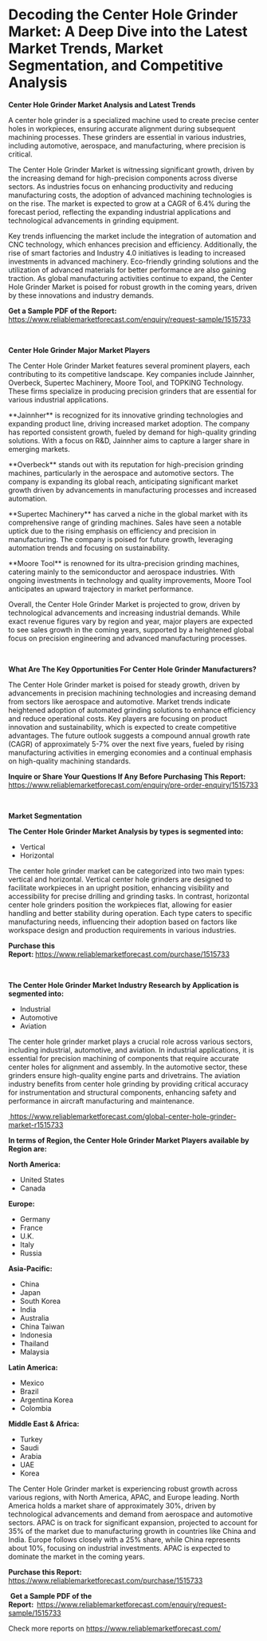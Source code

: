 <p><h1>Decoding the Center Hole Grinder Market: A Deep Dive into the Latest Market Trends, Market Segmentation, and Competitive Analysis</h1></p><p><strong>Center Hole Grinder Market Analysis and Latest Trends</strong></p>
<p><p>A center hole grinder is a specialized machine used to create precise center holes in workpieces, ensuring accurate alignment during subsequent machining processes. These grinders are essential in various industries, including automotive, aerospace, and manufacturing, where precision is critical.</p><p>The Center Hole Grinder Market is witnessing significant growth, driven by the increasing demand for high-precision components across diverse sectors. As industries focus on enhancing productivity and reducing manufacturing costs, the adoption of advanced machining technologies is on the rise. The market is expected to grow at a CAGR of 6.4% during the forecast period, reflecting the expanding industrial applications and technological advancements in grinding equipment.</p><p>Key trends influencing the market include the integration of automation and CNC technology, which enhances precision and efficiency. Additionally, the rise of smart factories and Industry 4.0 initiatives is leading to increased investments in advanced machinery. Eco-friendly grinding solutions and the utilization of advanced materials for better performance are also gaining traction. As global manufacturing activities continue to expand, the Center Hole Grinder Market is poised for robust growth in the coming years, driven by these innovations and industry demands.</p></p>
<p><strong>Get a Sample PDF of the Report:&nbsp;</strong> <a href="https://www.reliablemarketforecast.com/enquiry/request-sample/1515733?utm_campaign=1766&utm_medium=2&utm_source=Github&utm_content=ia&utm_term=23022025&utm_id=center-hole-grinder">https://www.reliablemarketforecast.com/enquiry/request-sample/1515733</a></p>
<p>&nbsp;</p>
<p><strong>Center Hole Grinder Major Market Players</strong></p>
<p><p>The Center Hole Grinder Market features several prominent players, each contributing to its competitive landscape. Key companies include Jainnher, Overbeck, Supertec Machinery, Moore Tool, and TOPKING Technology. These firms specialize in producing precision grinders that are essential for various industrial applications.</p><p>**Jainnher** is recognized for its innovative grinding technologies and expanding product line, driving increased market adoption. The company has reported consistent growth, fueled by demand for high-quality grinding solutions. With a focus on R&D, Jainnher aims to capture a larger share in emerging markets.</p><p>**Overbeck** stands out with its reputation for high-precision grinding machines, particularly in the aerospace and automotive sectors. The company is expanding its global reach, anticipating significant market growth driven by advancements in manufacturing processes and increased automation.</p><p>**Supertec Machinery** has carved a niche in the global market with its comprehensive range of grinding machines. Sales have seen a notable uptick due to the rising emphasis on efficiency and precision in manufacturing. The company is poised for future growth, leveraging automation trends and focusing on sustainability.</p><p>**Moore Tool** is renowned for its ultra-precision grinding machines, catering mainly to the semiconductor and aerospace industries. With ongoing investments in technology and quality improvements, Moore Tool anticipates an upward trajectory in market performance.</p><p>Overall, the Center Hole Grinder Market is projected to grow, driven by technological advancements and increasing industrial demands. While exact revenue figures vary by region and year, major players are expected to see sales growth in the coming years, supported by a heightened global focus on precision engineering and advanced manufacturing processes.</p></p>
<p>&nbsp;</p>
<p><strong>What Are The Key Opportunities For Center Hole Grinder Manufacturers?</strong></p>
<p><p>The Center Hole Grinder market is poised for steady growth, driven by advancements in precision machining technologies and increasing demand from sectors like aerospace and automotive. Market trends indicate heightened adoption of automated grinding solutions to enhance efficiency and reduce operational costs. Key players are focusing on product innovation and sustainability, which is expected to create competitive advantages. The future outlook suggests a compound annual growth rate (CAGR) of approximately 5-7% over the next five years, fueled by rising manufacturing activities in emerging economies and a continual emphasis on high-quality machining standards.</p></p>
<p><strong>Inquire or Share Your Questions If Any Before Purchasing This Report:</strong> <a href="https://www.reliablemarketforecast.com/enquiry/pre-order-enquiry/1515733?utm_campaign=1766&utm_medium=2&utm_source=Github&utm_content=ia&utm_term=23022025&utm_id=center-hole-grinder">https://www.reliablemarketforecast.com/enquiry/pre-order-enquiry/1515733</a></p>
<p>&nbsp;</p>
<p><strong>Market Segmentation</strong></p>
<p><strong>The Center Hole Grinder Market Analysis by types is segmented into:</strong></p>
<p><ul><li>Vertical</li><li>Horizontal</li></ul></p>
<p><p>The center hole grinder market can be categorized into two main types: vertical and horizontal. Vertical center hole grinders are designed to facilitate workpieces in an upright position, enhancing visibility and accessibility for precise drilling and grinding tasks. In contrast, horizontal center hole grinders position the workpieces flat, allowing for easier handling and better stability during operation. Each type caters to specific manufacturing needs, influencing their adoption based on factors like workspace design and production requirements in various industries.</p></p>
<p><strong>Purchase this Report:&nbsp;</strong><a href="https://www.reliablemarketforecast.com/purchase/1515733?utm_campaign=1766&utm_medium=2&utm_source=Github&utm_content=ia&utm_term=23022025&utm_id=center-hole-grinder">https://www.reliablemarketforecast.com/purchase/1515733</a></p>
<p>&nbsp;</p>
<p><strong>The Center Hole Grinder Market Industry Research by Application is segmented into:</strong></p>
<p><ul><li>Industrial</li><li>Automotive</li><li>Aviation</li></ul></p>
<p><p>The center hole grinder market plays a crucial role across various sectors, including industrial, automotive, and aviation. In industrial applications, it is essential for precision machining of components that require accurate center holes for alignment and assembly. In the automotive sector, these grinders ensure high-quality engine parts and drivetrains. The aviation industry benefits from center hole grinding by providing critical accuracy for instrumentation and structural components, enhancing safety and performance in aircraft manufacturing and maintenance.</p></p>
<p><a href="https://www.reliablemarketforecast.com/global-center-hole-grinder-market-r1515733?utm_campaign=1766&utm_medium=2&utm_source=Github&utm_content=ia&utm_term=23022025&utm_id=center-hole-grinder">&nbsp;https://www.reliablemarketforecast.com/global-center-hole-grinder-market-r1515733</a></p>
<p><strong>In terms of Region, the Center Hole Grinder Market Players available by Region are:</strong></p>
<p>
    <p> <strong> North America: </strong>
        <ul>
            <li>United States</li>
            <li>Canada</li>
        </ul>
        </p> 
    <p> <strong> Europe: </strong>
        <ul>
            <li>Germany</li>
            <li>France</li>
            <li>U.K.</li>
            <li>Italy</li>
            <li>Russia</li>
        </ul>
        </p> 
    <p> <strong> Asia-Pacific: </strong>
        <ul>
            <li>China</li>
            <li>Japan</li>
            <li>South Korea</li>
            <li>India</li>
            <li>Australia</li>
            <li>China Taiwan</li>
            <li>Indonesia</li>
            <li>Thailand</li>
            <li>Malaysia</li>
        </ul>
        </p> 
    <p> <strong> Latin America: </strong>
        <ul>
            <li>Mexico</li>
            <li>Brazil</li>
            <li>Argentina Korea</li>
            <li>Colombia</li>
        </ul>
        </p> 
    <p> <strong> Middle East & Africa: </strong>
        <ul>
            <li>Turkey</li>
            <li>Saudi</li>
            <li>Arabia</li>
            <li>UAE</li>
            <li>Korea</li>
        </ul>
    </p>
    </p>
<p><p>The Center Hole Grinder market is experiencing robust growth across various regions, with North America, APAC, and Europe leading. North America holds a market share of approximately 30%, driven by technological advancements and demand from aerospace and automotive sectors. APAC is on track for significant expansion, projected to account for 35% of the market due to manufacturing growth in countries like China and India. Europe follows closely with a 25% share, while China represents about 10%, focusing on industrial investments. APAC is expected to dominate the market in the coming years.</p></p>
<p><strong>Purchase this Report: </strong><a href="https://www.reliablemarketforecast.com/purchase/1515733?utm_campaign=1766&utm_medium=2&utm_source=Github&utm_content=ia&utm_term=23022025&utm_id=center-hole-grinder">https://www.reliablemarketforecast.com/purchase/1515733</a></p>
<p>&nbsp;<strong>Get a Sample PDF of the Report:&nbsp;&nbsp;</strong><a href="https://www.reliablemarketforecast.com/enquiry/request-sample/1515733?utm_campaign=1766&utm_medium=2&utm_source=Github&utm_content=ia&utm_term=23022025&utm_id=center-hole-grinder">https://www.reliablemarketforecast.com/enquiry/request-sample/1515733</a></p>
<p><strong></strong></p>
<p>Check more reports on <a href="https://www.reliablemarketforecast.com/?utm_campaign=1766&utm_medium=2&utm_source=Github&utm_content=ia&utm_term=23022025&utm_id=center-hole-grinder">https://www.reliablemarketforecast.com/</a></p>